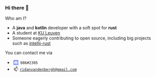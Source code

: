### Hi there :wave:

Who am I?
* A **java** and **kotlin** developer with a soft spot for **rust**
* A student at [KU Leuven](https://www.kuleuven.be/english/)
* Someone eagerly contributing to open source, including big projects such as [intellij-rust](https://github.com/intellij-rust/intellij-rust)

You can contact me via
* <img align="center" width="22px" height="22px" src="discord.png"> `086#2305`
* &nbsp;📫&thinsp;&thinsp;[`ridanvandenbergh@gmail.com`](mailto:ridanvandenbergh@gmail.com)

<!--
**zeroeightysix/zeroeightysix** is a ✨ _special_ ✨ repository because its `README.md` (this file) appears on your GitHub profile.

Here are some ideas to get you started:

-  I’m currently working on ...
- 🌱 I’m currently learning ...
- 👯 I’m looking to collaborate on ...
- 🤔 I’m looking for help with ...
- 💬 Ask me about ...
- 📫 How to reach me: ...
- 😄 Pronouns: ...
- ⚡ Fun fact: ...
-->
